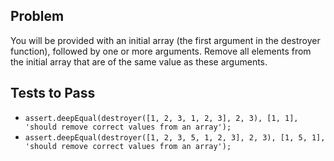 ## Problem

You will be provided with an initial array (the first argument in the destroyer function), followed by one or more arguments. Remove all elements from the initial array that are of the same value as these arguments.

## Tests to Pass

- `assert.deepEqual(destroyer([1, 2, 3, 1, 2, 3], 2, 3), [1, 1], 'should remove correct values from an array');`
- `assert.deepEqual(destroyer([1, 2, 3, 5, 1, 2, 3], 2, 3), [1, 5, 1], 'should remove correct values from an array');`

